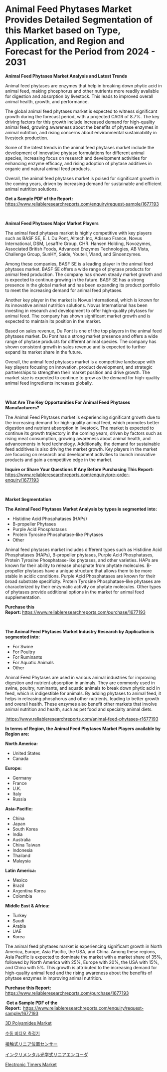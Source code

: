<p><h1>Animal Feed Phytases Market Provides Detailed Segmentation of this Market based on Type, Application, and Region and Forecast for the Period from 2024 - 2031</h1></p><p><strong>Animal Feed Phytases Market Analysis and Latest Trends</strong></p>
<p><p>Animal feed phytases are enzymes that help in breaking down phytic acid in animal feed, making phosphorus and other nutrients more readily available for digestion and absorption by livestock. This leads to improved overall animal health, growth, and performance.</p><p>The global animal feed phytases market is expected to witness significant growth during the forecast period, with a projected CAGR of 8.7%. The key driving factors for this growth include increased demand for high-quality animal feed, growing awareness about the benefits of phytase enzymes in animal nutrition, and rising concerns about environmental sustainability in livestock production.</p><p>Some of the latest trends in the animal feed phytases market include the development of innovative phytase formulations for different animal species, increasing focus on research and development activities for enhancing enzyme efficacy, and rising adoption of phytase additives in organic and natural animal feed products.</p><p>Overall, the animal feed phytases market is poised for significant growth in the coming years, driven by increasing demand for sustainable and efficient animal nutrition solutions.</p></p>
<p><strong>Get a Sample PDF of the Report:&nbsp;</strong> <a href="https://www.reliableresearchreports.com/enquiry/request-sample/1677193">https://www.reliableresearchreports.com/enquiry/request-sample/1677193</a></p>
<p>&nbsp;</p>
<p><strong>Animal Feed Phytases Major Market Players</strong></p>
<p><p>The animal feed phytases market is highly competitive with key players such as BASF SE, E. I. Du Pont, Alltech Inc, Adisseo France, Novus International, DSM, Lesaffre Group, CHR. Hansen Holding, Novozymes, Associated British Foods, Advanced Enzymes Technologies, AB Vista, Challenge Group, SunHY, Saide, Youtell, Vland, and Sinoenzymes. </p><p>Among these companies, BASF SE is a leading player in the animal feed phytases market. BASF SE offers a wide range of phytase products for animal feed production. The company has shown steady market growth and is expected to continue growing in the future. BASF SE has a strong presence in the global market and has been expanding its product portfolio to meet the increasing demand for animal feed phytases.</p><p>Another key player in the market is Novus International, which is known for its innovative animal nutrition solutions. Novus International has been investing in research and development to offer high-quality phytases for animal feed. The company has shown significant market growth and is expected to maintain its position in the market.</p><p>Based on sales revenue, Du Pont is one of the top players in the animal feed phytases market. Du Pont has a strong market presence and offers a wide range of phytase products for different animal species. The company has shown consistent growth in sales revenue and is expected to further expand its market share in the future.</p><p>Overall, the animal feed phytases market is a competitive landscape with key players focusing on innovation, product development, and strategic partnerships to strengthen their market position and drive growth. The market size is expected to continue to grow as the demand for high-quality animal feed ingredients increases globally.</p></p>
<p>&nbsp;</p>
<p><strong>What Are The Key Opportunities For Animal Feed Phytases Manufacturers?</strong></p>
<p><p>The Animal Feed Phytases market is experiencing significant growth due to the increasing demand for high-quality animal feed, which promotes better digestion and nutrient absorption in livestock. The market is expected to continue its growth trajectory in the coming years, driven by factors such as rising meat consumption, growing awareness about animal health, and advancements in feed technology. Additionally, the demand for sustainable feed additives is also driving the market growth. Key players in the market are focusing on research and development activities to launch innovative products and gain a competitive edge in the market.</p></p>
<p><strong>Inquire or Share Your Questions If Any Before Purchasing This Report:</strong> <a href="https://www.reliableresearchreports.com/enquiry/pre-order-enquiry/1677193">https://www.reliableresearchreports.com/enquiry/pre-order-enquiry/1677193</a></p>
<p>&nbsp;</p>
<p><strong>Market Segmentation</strong></p>
<p><strong>The Animal Feed Phytases Market Analysis by types is segmented into:</strong></p>
<p><ul><li>Histidine Acid Phosphatases (HAPs)</li><li>B-propeller Phytases</li><li>Purple Acid Phosphatases</li><li>Protein Tyrosine Phosphatase-like Phytases</li><li>Other</li></ul></p>
<p><p>Animal feed phytases market includes different types such as Histidine Acid Phosphatases (HAPs), B-propeller phytases, Purple Acid Phosphatases, Protein Tyrosine Phosphatase-like phytases, and other varieties. HAPs are known for their ability to release phosphate from phytate molecules. B-propeller phytases have a unique structure that allows them to be more stable in acidic conditions. Purple Acid Phosphatases are known for their broad substrate specificity. Protein Tyrosine Phosphatase-like phytases are characterized by their enzymatic activity on phytate molecules. Other types of phytases provide additional options in the market for animal feed supplementation.</p></p>
<p><strong>Purchase this Report:&nbsp;</strong><a href="https://www.reliableresearchreports.com/purchase/1677193">https://www.reliableresearchreports.com/purchase/1677193</a></p>
<p>&nbsp;</p>
<p><strong>The Animal Feed Phytases Market Industry Research by Application is segmented into:</strong></p>
<p><ul><li>For Swine</li><li>For Poultry</li><li>For Ruminants</li><li>For Aquatic Animals</li><li>Other</li></ul></p>
<p><p>Animal Feed Phytases are used in various animal industries for improving digestion and nutrient absorption in animals. They are commonly used in swine, poultry, ruminants, and aquatic animals to break down phytic acid in feed, which is indigestible for animals. By adding phytases to animal feed, it helps in releasing phosphorus and other nutrients, leading to better growth and overall health. These enzymes also benefit other markets that involve animal nutrition and health, such as pet food and specialty animal diets.</p></p>
<p><a href="https://www.reliableresearchreports.com/animal-feed-phytases-r1677193">&nbsp;https://www.reliableresearchreports.com/animal-feed-phytases-r1677193</a></p>
<p><strong>In terms of Region, the Animal Feed Phytases Market Players available by Region are:</strong></p>
<p>
    <p> <strong> North America: </strong>
        <ul>
            <li>United States</li>
            <li>Canada</li>
        </ul>
        </p> 
    <p> <strong> Europe: </strong>
        <ul>
            <li>Germany</li>
            <li>France</li>
            <li>U.K.</li>
            <li>Italy</li>
            <li>Russia</li>
        </ul>
        </p> 
    <p> <strong> Asia-Pacific: </strong>
        <ul>
            <li>China</li>
            <li>Japan</li>
            <li>South Korea</li>
            <li>India</li>
            <li>Australia</li>
            <li>China Taiwan</li>
            <li>Indonesia</li>
            <li>Thailand</li>
            <li>Malaysia</li>
        </ul>
        </p> 
    <p> <strong> Latin America: </strong>
        <ul>
            <li>Mexico</li>
            <li>Brazil</li>
            <li>Argentina Korea</li>
            <li>Colombia</li>
        </ul>
        </p> 
    <p> <strong> Middle East & Africa: </strong>
        <ul>
            <li>Turkey</li>
            <li>Saudi</li>
            <li>Arabia</li>
            <li>UAE</li>
            <li>Korea</li>
        </ul>
    </p>
    </p>
<p><p>The animal feed phytases market is experiencing significant growth in North America, Europe, Asia Pacific, the USA, and China. Among these regions, Asia Pacific is expected to dominate the market with a market share of 35%, followed by North America with 25%, Europe with 20%, the USA with 15%, and China with 5%. This growth is attributed to the increasing demand for high-quality animal feed and the rising awareness about the benefits of phytase enzymes in improving animal nutrition.</p></p>
<p><strong>Purchase this Report: </strong><a href="https://www.reliableresearchreports.com/purchase/1677193">https://www.reliableresearchreports.com/purchase/1677193</a></p>
<p>&nbsp;<strong>Get a Sample PDF of the Report:&nbsp;&nbsp;</strong><a href="https://www.reliableresearchreports.com/enquiry/request-sample/1677193">https://www.reliableresearchreports.com/enquiry/request-sample/1677193</a></p>
<p><strong></strong></p>
<p><p><a href="https://github.com/biheemgalvinlouises6hokrh3h/Market-Research-Report-List-2/blob/main/3d-polyamides-market.md">3D Polyamides Market</a></p><p><a href="https://github.com/brainlyez1/Market-Research-Report-List-1/blob/main/757185490747.md">수동 비디오 측정기</a></p><p><a href="https://github.com/FredaJerde/Market-Research-Report-List-1/blob/main/354568599348.md">接触式リニア位置センサー</a></p><p><a href="https://github.com/mares423/Market-Research-Report-List-1/blob/main/936791799347.md">インクリメンタル光学式リニアエンコーダ</a></p><p><a href="https://issuu.com/reportprime-2/docs/electronic-timers-market-size-2030.pptx">Electronic Timers Market</a></p></p>